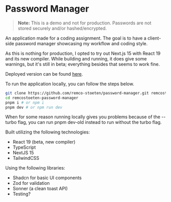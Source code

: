 # Password Manager

> **Note:** This is a demo and not for production. Passwords are not stored securely and/or hashed/encrypted.

An application made for a coding assignment. The goal is to have a client-side password manager showcasing my workflow and coding style.

As this is nothing for production, I opted to try out Next.js 15 with React 19 and its new compiler. While building and running, it does give some warnings, but it's still in beta; everything besides that seems to work fine.

Deployed version can be found [here](https://password-manager-remcostoeten.com/).

To run the application locally, you can follow the steps below.

```bash
git clone https://github.com/remco-stoeten/password-manager.git remcostoeten-password-manager
cd remcostoeten-password-manager
pnpm i # or npm i
pnpm dev # or npm run dev
```

When for some reason running locally gives you problems because of the --turbo flag, you can run pnpm dev-old instead to run without the turbo flag.

Built utilizing the following technologies:

- React 19 (beta, new compiler)
- TypeScript
- NextJS 15
- TailwindCSS

Using the following libraries:

- Shadcn for basic UI components
- Zod for validation
- Sonner (a clean toast API)
- Testing?